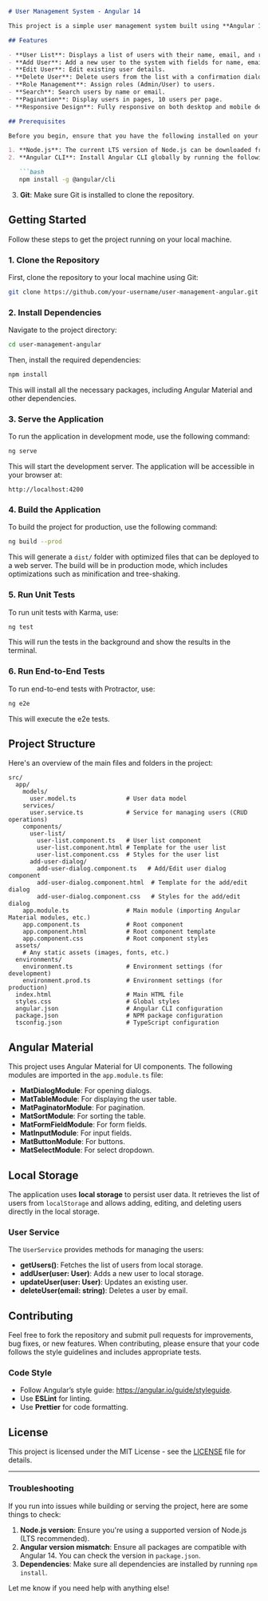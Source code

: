 ```markdown
# User Management System - Angular 14

This project is a simple user management system built using **Angular 14** and **Angular Material**. It includes functionalities such as displaying users, adding, editing, deleting users, pagination, role management, and more. The application uses **local storage** for data persistence.

## Features

- **User List**: Displays a list of users with their name, email, and role.
- **Add User**: Add a new user to the system with fields for name, email, and role.
- **Edit User**: Edit existing user details.
- **Delete User**: Delete users from the list with a confirmation dialog.
- **Role Management**: Assign roles (Admin/User) to users.
- **Search**: Search users by name or email.
- **Pagination**: Display users in pages, 10 users per page.
- **Responsive Design**: Fully responsive on both desktop and mobile devices.

## Prerequisites

Before you begin, ensure that you have the following installed on your machine:

1. **Node.js**: The current LTS version of Node.js can be downloaded from [here](https://nodejs.org/).
2. **Angular CLI**: Install Angular CLI globally by running the following command:

   ```bash
   npm install -g @angular/cli
   ```

3. **Git**: Make sure Git is installed to clone the repository.

## Getting Started

Follow these steps to get the project running on your local machine.

### 1. Clone the Repository

First, clone the repository to your local machine using Git:

```bash
git clone https://github.com/your-username/user-management-angular.git
```

### 2. Install Dependencies

Navigate to the project directory:

```bash
cd user-management-angular
```

Then, install the required dependencies:

```bash
npm install
```

This will install all the necessary packages, including Angular Material and other dependencies.

### 3. Serve the Application

To run the application in development mode, use the following command:

```bash
ng serve
```

This will start the development server. The application will be accessible in your browser at:

```
http://localhost:4200
```

### 4. Build the Application

To build the project for production, use the following command:

```bash
ng build --prod
```

This will generate a `dist/` folder with optimized files that can be deployed to a web server. The build will be in production mode, which includes optimizations such as minification and tree-shaking.

### 5. Run Unit Tests

To run unit tests with Karma, use:

```bash
ng test
```

This will run the tests in the background and show the results in the terminal.

### 6. Run End-to-End Tests

To run end-to-end tests with Protractor, use:

```bash
ng e2e
```

This will execute the e2e tests.

## Project Structure

Here's an overview of the main files and folders in the project:

```
src/
  app/
    models/
      user.model.ts              # User data model
    services/
      user.service.ts            # Service for managing users (CRUD operations)
    components/
      user-list/
        user-list.component.ts   # User list component
        user-list.component.html # Template for the user list
        user-list.component.css  # Styles for the user list
      add-user-dialog/
        add-user-dialog.component.ts   # Add/Edit user dialog component
        add-user-dialog.component.html  # Template for the add/edit dialog
        add-user-dialog.component.css   # Styles for the add/edit dialog
    app.module.ts                # Main module (importing Angular Material modules, etc.)
    app.component.ts             # Root component
    app.component.html           # Root component template
    app.component.css            # Root component styles
  assets/
    # Any static assets (images, fonts, etc.)
  environments/
    environment.ts               # Environment settings (for development)
    environment.prod.ts          # Environment settings (for production)
  index.html                     # Main HTML file
  styles.css                     # Global styles
  angular.json                   # Angular CLI configuration
  package.json                   # NPM package configuration
  tsconfig.json                  # TypeScript configuration
```

## Angular Material

This project uses Angular Material for UI components. The following modules are imported in the `app.module.ts` file:

- **MatDialogModule**: For opening dialogs.
- **MatTableModule**: For displaying the user table.
- **MatPaginatorModule**: For pagination.
- **MatSortModule**: For sorting the table.
- **MatFormFieldModule**: For form fields.
- **MatInputModule**: For input fields.
- **MatButtonModule**: For buttons.
- **MatSelectModule**: For select dropdown.

## Local Storage

The application uses **local storage** to persist user data. It retrieves the list of users from `localStorage` and allows adding, editing, and deleting users directly in the local storage.

### User Service

The `UserService` provides methods for managing the users:

- **getUsers()**: Fetches the list of users from local storage.
- **addUser(user: User)**: Adds a new user to local storage.
- **updateUser(user: User)**: Updates an existing user.
- **deleteUser(email: string)**: Deletes a user by email.

## Contributing

Feel free to fork the repository and submit pull requests for improvements, bug fixes, or new features. When contributing, please ensure that your code follows the style guidelines and includes appropriate tests.

### Code Style

- Follow Angular’s style guide: https://angular.io/guide/styleguide.
- Use **ESLint** for linting.
- Use **Prettier** for code formatting.

## License

This project is licensed under the MIT License - see the [LICENSE](LICENSE) file for details.

---

### Troubleshooting

If you run into issues while building or serving the project, here are some things to check:

1. **Node.js version**: Ensure you're using a supported version of Node.js (LTS recommended).
2. **Angular version mismatch**: Ensure all packages are compatible with Angular 14. You can check the version in `package.json`.
3. **Dependencies**: Make sure all dependencies are installed by running `npm install`.

Let me know if you need help with anything else!
```
